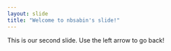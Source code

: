 ```yaml
---
layout: slide
title: "Welcome to nbsabin's slide!"
---
```

This is our second slide.
Use the left arrow to go back!